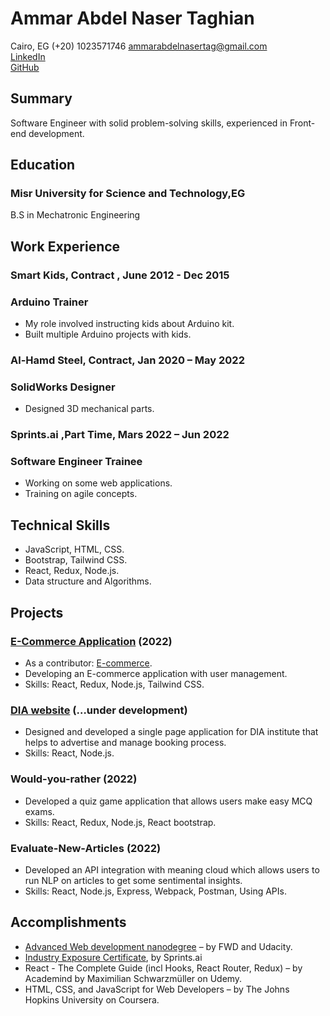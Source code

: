 # Ammar Abdel Naser Taghian
Cairo, EG 
(+20) 1023571746 
ammarabdelnasertag@gmail.com  
[LinkedIn](https://www.linkedin.com/in/ammarelnasser/)  
[GitHub](https://github.com/AmmarNaser)

## Summary
Software Engineer with solid problem-solving skills, experienced in Front-end development.

## Education 
### Misr University for Science and Technology,EG
B.S in Mechatronic Engineering

## Work Experience

### Smart Kids, Contract , June 2012 - Dec 2015
### Arduino Trainer 
- My role involved instructing kids about Arduino kit.
- Built multiple Arduino projects with kids.

### Al-Hamd Steel, Contract, Jan 2020 – May 2022
### SolidWorks Designer 
- Designed 3D mechanical parts.

### Sprints.ai ,Part Time, Mars 2022 – Jun 2022
### Software Engineer Trainee 
- Working on some web applications. 
- Training on agile concepts.

## Technical Skills

- JavaScript, HTML, CSS.
- Bootstrap, Tailwind CSS.
- React, Redux, Node.js.
- Data structure and Algorithms. 

## Projects

### [E-Commerce Application](https://master-ec.herokuapp.com/) (2022)
- As a contributor: [E-commerce](https://github.com/Darkmax512/E-Commerce-Application.git).
- Developing an E-commerce application with user management.
- Skills: React, Redux, Node.js, Tailwind CSS.
### [DIA website](https://diaegy.com/) (…under development)
- Designed and developed a single page application for DIA institute that helps to advertise and manage booking process.
- Skills: React, Node.js.
### Would-you-rather (2022)
- Developed a quiz game application that allows users make easy MCQ exams.
- Skills: React, Redux, Node.js, React bootstrap.
### Evaluate-New-Articles (2022)
- Developed an API integration with meaning cloud which allows users to run NLP on articles to get some sentimental insights.
- Skills: React, Node.js, Express, Webpack, Postman, Using APIs.

## Accomplishments	

- [Advanced Web development nanodegree](https://graduation.udacity.com/confirm/LSCAFVAM) – by FWD and Udacity.	 
- [Industry Exposure Certificate](https://app.luminpdf.com/viewer/62e29ddd7d2243427327fa95), by Sprints.ai
- React - The Complete Guide (incl Hooks, React Router, Redux) – by Academind by Maximilian Schwarzmüller on Udemy.
- HTML, CSS, and JavaScript for Web Developers – by The Johns Hopkins University on Coursera.

